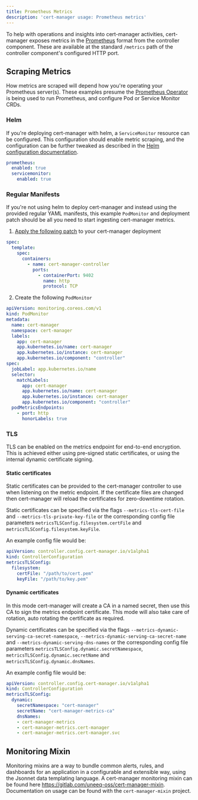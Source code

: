 ```yaml
---
title: Prometheus Metrics
description: 'cert-manager usage: Prometheus metrics'
---
```


To help with operations and insights into cert-manager activities, cert-manager exposes metrics in the [Prometheus](https://prometheus.io/) format from the controller component. These are available at the standard `/metrics` path of the controller component's configured HTTP port.

## Scraping Metrics

How metrics are scraped will depend how you're operating your Prometheus server(s). These examples presume the [Prometheus Operator](https://github.com/prometheus-operator/prometheus-operator) is being used to run Prometheus, and configure Pod or Service Monitor CRDs.

### Helm

If you're deploying cert-manager with helm, a `ServiceMonitor` resource can be configured. This configuration should enable metric scraping, and the configuration can be further tweaked as described in the [Helm configuration documentation](https://github.com/cert-manager/cert-manager/blob/master/deploy/charts/cert-manager/README.template.md#configuration).

```yaml
prometheus:
  enabled: true
  servicemonitor:
    enabled: true
```

### Regular Manifests

If you're not using helm to deploy cert-manager and instead using the provided regular YAML manifests, this example `PodMonitor` and deployment patch should be all you need to start ingesting cert-manager metrics.

1. [Apply the following patch](https://kubernetes.io/docs/tasks/manage-kubernetes-objects/update-api-object-kubectl-patch/#use-a-strategic-merge-patch-to-update-a-deployment) to your cert-manager deployment

```yaml
spec:
  template:
    spec:
      containers:
        - name: cert-manager-controller
          ports:
            - containerPort: 9402
              name: http
              protocol: TCP
```

2. Create the following `PodMonitor`

```yaml
apiVersion: monitoring.coreos.com/v1
kind: PodMonitor
metadata:
  name: cert-manager
  namespace: cert-manager
  labels:
    app: cert-manager
    app.kubernetes.io/name: cert-manager
    app.kubernetes.io/instance: cert-manager
    app.kubernetes.io/component: "controller"
spec:
  jobLabel: app.kubernetes.io/name
  selector:
    matchLabels:
      app: cert-manager
      app.kubernetes.io/name: cert-manager
      app.kubernetes.io/instance: cert-manager
      app.kubernetes.io/component: "controller"
  podMetricsEndpoints:
    - port: http
      honorLabels: true
```

### TLS

TLS can be enabled on the metrics endpoint for end-to-end encryption. This is achieved either using pre-signed static certificates, or using the internal dynamic certificate signing.

#### Static certificates

Static certificates can be provided to the cert-manager controller to use when listening on the metric endpoint. If the certificate files are changed then cert-manager will reload the certificates for zero-downtime rotation.

Static certificates can be specified via the flags `--metrics-tls-cert-file` and `--metrics-tls-private-key-file` or the corresponding config file parameters `metricsTLSConfig.filesystem.certFile` and `metricsTLSConfig.filesystem.keyFile`.

An example config file would be:

```yaml
apiVersion: controller.config.cert-manager.io/v1alpha1
kind: ControllerConfiguration
metricsTLSConfig:
  filesystem:
    certFile: "/path/to/cert.pem"
    keyFile: "/path/to/key.pem"
```

#### Dynamic certificates

In this mode cert-manager will create a CA in a named secret, then use this CA to sign the metrics endpoint certificate. This mode will also take care of rotation, auto rotating the certificate as required.

Dynamic certificates can be specified via the flags `--metrics-dynamic-serving-ca-secret-namespace`, `--metrics-dynamic-serving-ca-secret-name` and `--metrics-dynamic-serving-dns-names` or the corresponding config file parameters `metricsTLSConfig.dynamic.secretNamespace`, `metricsTLSConfig.dynamic.secretName` and `metricsTLSConfig.dynamic.dnsNames`. 

An example config file would be:

```yaml
apiVersion: controller.config.cert-manager.io/v1alpha1
kind: ControllerConfiguration
metricsTLSConfig:
  dynamic:
    secretNamespace: "cert-manager"
    secretName: "cert-manager-metrics-ca"
    dnsNames:
    - cert-manager-metrics
    - cert-manager-metrics.cert-manager
    - cert-manager-metrics.cert-manager.svc
```

## Monitoring Mixin

Monitoring mixins are a way to bundle common alerts, rules, and dashboards for an application in a configurable and extensible way, using the Jsonnet data templating language. A cert-manager monitoring mixin can be found here https://gitlab.com/uneeq-oss/cert-manager-mixin. Documentation on usage can be found with the `cert-manager-mixin` project.
